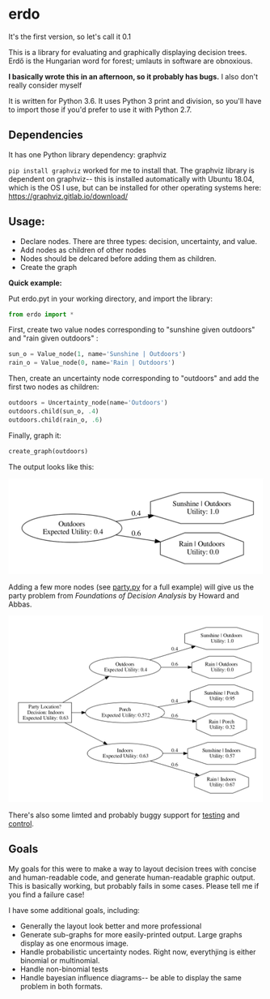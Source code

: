 # erdo

It's the first version, so let's call it 0.1

This is a library for evaluating and graphically displaying decision trees. Erdő is the Hungarian word for forest; umlauts in software are obnoxious.

**I basically wrote this in an afternoon, so it probably has bugs.**
I also don't really consider myself 

It is written for Python 3.6. It uses Python 3 print and division, so you'll have to import those if you'd prefer to use it with Python 2.7.

## Dependencies

It has one Python library dependency:
graphviz

`pip install graphviz` worked for me to install that.
The graphviz library is dependent on graphviz-- this is installed automatically with Ubuntu 18.04, which is the OS I use, but can be installed for other operating systems here: https://graphviz.gitlab.io/download/


## Usage:
* Declare nodes. There are three types: decision, uncertainty, and value.
* Add nodes as children of other nodes
* Nodes should be delcared before adding them as children.
* Create the graph

**Quick example:**

Put erdo.pyt in your working directory, and import the library:
```python
from erdo import *
```

First, create two value nodes corresponding to "sunshine given outdoors" and "rain given outdoors" :
```python
sun_o = Value_node(1, name='Sunshine | Outdoors')
rain_o = Value_node(0, name='Rain | Outdoors')
```

Then, create an uncertainty node corresponding to "outdoors" and add the first two nodes as children:

```python
outdoors = Uncertainty_node(name='Outdoors')
outdoors.child(sun_o, .4)
outdoors.child(rain_o, .6)
```
Finally, graph it:

```python
create_graph(outdoors)
```
The output looks like this:

![erdo example](https://github.com/goldfrank/erdo/blob/master/example.png "erdo example")

Adding a few more nodes (see [party.py](https://github.com/goldfrank/erdo/blob/master/party.py) for a full example) will give us the party problem from _Foundations of Decision Analysis_ by Howard and Abbas.

![erdo example 2](https://github.com/goldfrank/erdo/blob/master/example2.png "erdo example 2")

There's also some limted and probably buggy support for [testing](https://github.com/goldfrank/erdo/blob/master/party_test.py) and [control](https://github.com/goldfrank/erdo/blob/master/party_control.py).

## Goals

My goals for this were to make a way to layout decision trees with concise and human-readable code, and generate human-readable graphic output. This is basically working, but probably fails in some cases. Please tell me if you find a failure case!

I have some additional goals, including:
* Generally the layout look better and more professional
* Generate sub-graphs for more easily-printed output. Large graphs display as one enormous image.
* Handle probabilistic uncertainty nodes. Right now, everythjing is either binomial or multinomial.
* Handle non-binomial tests
* Handle bayesian influence diagrams-- be able to display the same problem in both formats.
